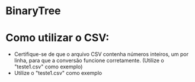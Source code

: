 # BinaryTree

<h1>Como utilizar o CSV:</h1>
<ul>
  <li> Certifique-se de que o arquivo CSV contenha números inteiros, um por linha, para que a conversão funcione corretamente. (Utilize o "teste1.csv" como exemplo)</li>
  <li> Utilize o "teste1.csv" como exemplo</li>
</ul>
